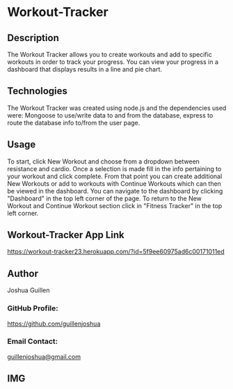 # Workout-Tracker

## Description

The Workout Tracker allows you to create workouts and add to specific workouts in order to track your progress.  You can view your progress in a dashboard that displays results in a line and pie chart.       

## Technologies
The Workout Tracker was created using node.js and the dependencies used were: Mongoose to use/write data to and from the database, express to route the database info to/from the user page.    

## Usage

To start, click New Workout and choose from a dropdown between resistance and cardio.  Once a selection is made fill in the info pertaining to your workout and click complete.  From that point you can create additional New Workouts or add to workouts with Continue Workouts which can then be viewed in the dashboard.  You can navigate to the dashboard by clicking "Dashboard" in the top left corner of the page.  To return to the New Workout and Continue Workout section click in "Fitness Tracker" in the top left corner.  

## Workout-Tracker App Link
https://workout-tracker23.herokuapp.com/?id=5f9ee60975ad6c00171011ed

## Author
Joshua Guillen

### GitHub Profile: 
https://github.com/guillenjoshua

### Email Contact: 
guillenjoshua@gmail.com

## IMG
